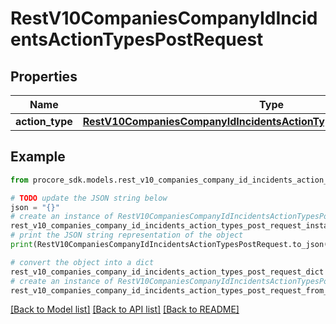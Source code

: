 # RestV10CompaniesCompanyIdIncidentsActionTypesPostRequest


## Properties

Name | Type | Description | Notes
------------ | ------------- | ------------- | -------------
**action_type** | [**RestV10CompaniesCompanyIdIncidentsActionTypesPostRequestActionType**](RestV10CompaniesCompanyIdIncidentsActionTypesPostRequestActionType.md) |  | 

## Example

```python
from procore_sdk.models.rest_v10_companies_company_id_incidents_action_types_post_request import RestV10CompaniesCompanyIdIncidentsActionTypesPostRequest

# TODO update the JSON string below
json = "{}"
# create an instance of RestV10CompaniesCompanyIdIncidentsActionTypesPostRequest from a JSON string
rest_v10_companies_company_id_incidents_action_types_post_request_instance = RestV10CompaniesCompanyIdIncidentsActionTypesPostRequest.from_json(json)
# print the JSON string representation of the object
print(RestV10CompaniesCompanyIdIncidentsActionTypesPostRequest.to_json())

# convert the object into a dict
rest_v10_companies_company_id_incidents_action_types_post_request_dict = rest_v10_companies_company_id_incidents_action_types_post_request_instance.to_dict()
# create an instance of RestV10CompaniesCompanyIdIncidentsActionTypesPostRequest from a dict
rest_v10_companies_company_id_incidents_action_types_post_request_from_dict = RestV10CompaniesCompanyIdIncidentsActionTypesPostRequest.from_dict(rest_v10_companies_company_id_incidents_action_types_post_request_dict)
```
[[Back to Model list]](../README.md#documentation-for-models) [[Back to API list]](../README.md#documentation-for-api-endpoints) [[Back to README]](../README.md)


